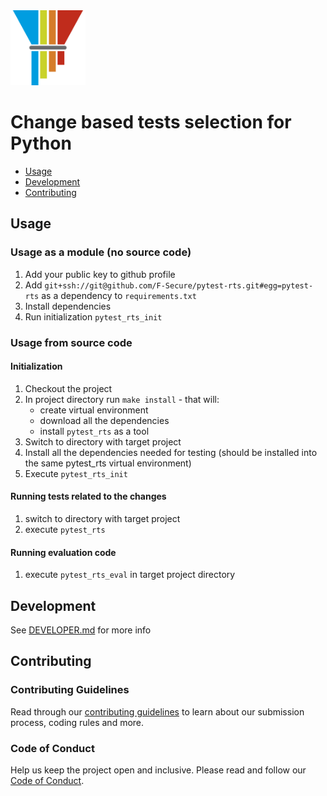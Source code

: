 <img src="https://github.com/F-Secure/pytest-rts/raw/master/docs/pytest-rts-logo.png" width="120px" height="120px"/>

# Change based tests selection for Python

 - [Usage](#usage)
 - [Development](#dev)
 - [Contributing](#contrib)

## <a name="usage"></a> Usage

### Usage as a module (no source code)

1. Add your public key to github profile
2. Add `git+ssh://git@github.com/F-Secure/pytest-rts.git#egg=pytest-rts` as a dependency to `requirements.txt`
3. Install dependencies
4. Run initialization `pytest_rts_init`

### Usage from source code

#### Initialization

1. Checkout the project
2. In project directory run `make install` - that will:
   - create virtual environment
   - download all the dependencies
   - install `pytest_rts` as a tool
3. Switch to directory with target project
4. Install all the dependencies needed for testing (should be installed into the same pytest_rts virtual environment)
5. Execute `pytest_rts_init`

#### Running tests related to the changes

1. switch to directory with target project
2. execute `pytest_rts`

#### Running evaluation code

1. execute `pytest_rts_eval` in target project directory

## <a name="dev"></a> Development

See [DEVELOPER.md](developer) for more info

## <a name="contrib"></a> Contributing

### Contributing Guidelines

Read through our [contributing guidelines][contributing] to learn about our submission process, coding rules and more.

### Code of Conduct

Help us keep the project open and inclusive. Please read and follow our [Code of Conduct][codeofconduct].


[developer]: https://github.com/F-Secure/pytest-rts/tree/master/docs/DEVELOPER.md
[contributing]: https://github.com/F-Secure/pytest-rts/tree/master/docs/CONTRIBUTING.md
[codeofconduct]: https://github.com/F-Secure/pytest-rts/tree/master/docs/CODE_OF_CONDUCT.md
